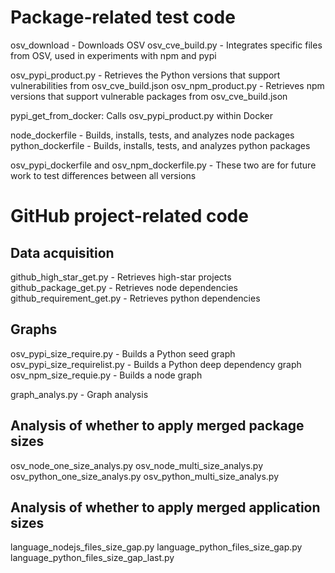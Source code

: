 # Package-related test code
osv_download - Downloads OSV
osv_cve_build.py - Integrates specific files from OSV, used in experiments with npm and pypi

osv_pypi_product.py - Retrieves the Python versions that support vulnerabilities from osv_cve_build.json
osv_npm_product.py - Retrieves npm versions that support vulnerable packages from osv_cve_build.json

pypi_get_from_docker: Calls osv_pypi_product.py within Docker

node_dockerfile - Builds, installs, tests, and analyzes node packages
python_dockerfile - Builds, installs, tests, and analyzes python packages

osv_pypi_dockerfile and osv_npm_dockerfile.py - These two are for future work to test differences between all versions


# GitHub project-related code

## Data acquisition
github_high_star_get.py - Retrieves high-star projects
github_package_get.py - Retrieves node dependencies
github_requirement_get.py - Retrieves python dependencies



## Graphs
osv_pypi_size_require.py - Builds a Python seed graph
osv_pypi_size_requirelist.py - Builds a Python deep dependency graph
osv_npm_size_requie.py - Builds a node graph

graph_analys.py - Graph analysis

## Analysis of whether to apply merged package sizes
osv_node_one_size_analys.py
osv_node_multi_size_analys.py
osv_python_one_size_analys.py
osv_python_multi_size_analys.py

## Analysis of whether to apply merged application sizes
language_nodejs_files_size_gap.py
language_python_files_size_gap.py
language_python_files_size_gap_last.py
